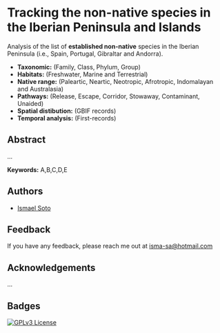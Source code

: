 
# Tracking the non-native species in the Iberian Peninsula and Islands

Analysis of the list of **established non-native** species in the Iberian Peninsula (i.e., Spain, Portugal, Gibraltar and Andorra).

- **Taxonomic:** (Family, Class, Phylum, Group)
- **Habitats:** (Freshwater, Marine and Terrestrial)
- **Native range:** (Paleartic, Neartic, Neotropic, Afrotropic, Indomalayan and Australasia)
- **Pathways:** (Release, Escape, Corridor, Stowaway, Contaminant, Unaided)
- **Spatial distibution:** (GBIF records)
- **Temporal analysis:** (First-records)

## Abstract
...

**Keywords:** A,B,C,D,E


## Authors

- [Ismael Soto](https://github.com/IsmaSA)


## Feedback

If you have any feedback, please reach me out at isma-sa@hotmail.com


## Acknowledgements
...


## Badges

[![GPLv3 License](https://img.shields.io/badge/License-GPL%20v3-yellow.svg)](https://opensource.org/licenses/)
